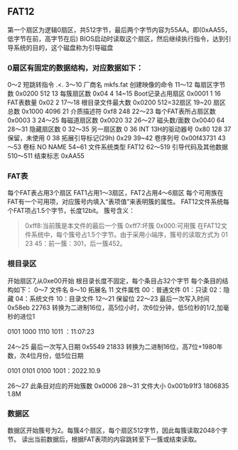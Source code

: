 ## **FAT12**

第一个扇区为逻辑0扇区，共512字节，最后两个字节内容为55AA。即(0xAA55，低字节在前，高字节在后)
BIOS启动时读取这个扇区，然后继续执行指令，达到引导系统的目的，这个磁盘称为引导磁盘

### 0扇区有固定的数据结构，对应数据如下：

0～2 短跳转指令 .<.
3～10 厂商名    mkfs.fat 创建映像的命令
11～12 每扇区字节数 0x0200 512
13 每簇扇区数 0x04 4
14~15 Boot记录占用扇区 0x0001 1
16 FAT表数量 0x02 2
17～18 根目录文件最大数 0x0200 512=32扇区
19~20 扇区总数 0x1000 4096
21 介质描述符 0xf8 248
22～23 每个FAT表所占扇区数 0x0003 3
24～25 每磁道扇区数 0x0020 32
26～27 磁头数/面数 0x0040 64
28～31 隐藏扇区数 0
32～35 另一扇区数 0
36 INT 13H的驱动器号 0x80 128
37 保留，未使用 0
38 拓展引导标记(29h) 0x29
39~42 卷序列号 0x00f43731
43～53 卷标 NO NAME
54~61 文件系统类型 FAT12
62～519 引导代码及其他数据
510～511 结束标志 0xAA55

### FAT表

每个FAT表占用3个扇区
FAT1占用1～3扇区，FAT2占用4～6扇区
每个可用族在FAT有一个可用项，对应簇号内填入“表项值”来表明簇的属性。
FAT12文件系统每个FAT项占1.5个字节，长度12bit。
簇号含义：

>0xff8:当前簇是本文件的最后一个簇
>0xff7:坏簇
>0x000:可用簇
>在FAT12文件系统中，每个簇号占1.5个字节。由于采用小端序，簇号的读取方式为
>01 23 45：前一簇：301，后一簇452。

### 根目录区

开始扇区7,从0xe00开始
根目录长度不固定，每个条目占32个字节
每个条目的结构如下：
0～7 文件名
8～10 拓展名
11 文件属性 00：普通文件 01：只读 02：隐藏 04：系统文件 10：目录文件
12～21 保留位
22～23 最后一次写入时间 0x58eb 22763 转换为二进制16位，高5位小时，次6位分钟，低5位秒的1/2,加毫秒的进位1

0101 1000 1110 1011 ：11:07:23

24～25 最后一次写入日期 0x5549 21833  转换为二进制16位，高7位+1980年数，次4位月份，低5位日期

0101 0101 0100 1001：2022.10.9

26～27 此条目对应的开始簇数 0x0006 
28～31 文件大小 0x001b91f3 1806835 1.8M

### 数据区

数据区开始簇号为2。每簇4个扇区，每个扇区512字节，因此每簇读取2048个字节。
读出当前数据后，根据FAT表项的内容跳转至下一簇或结束读取。
